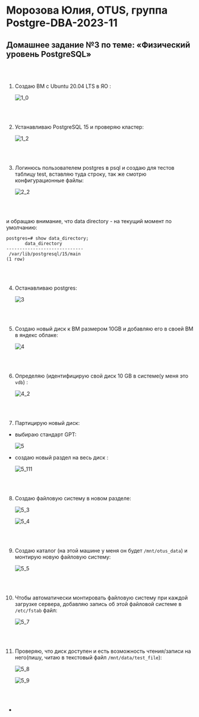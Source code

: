 # Морозова Юлия, OTUS, группа Postgre-DBA-2023-11

## Домашнее задание №3 по теме: «Физический уровень PostgreSQL»

<br/><br/>

1. Создаю ВМ c Ubuntu 20.04 LTS в ЯО :

    ![1_0](https://github.com/Y-M-Morozova/3_homework_Morozova_Yulia/assets/153178571/eda1997f-907b-47c9-a45b-dc8fe09737d9)
 
<br/><br/>

2.	Устанавливаю  PostgreSQL 15 и проверяю кластер:

    ![1_2](https://github.com/Y-M-Morozova/3_homework_Morozova_Yulia/assets/153178571/21376cde-e71b-440f-a951-9c9124ea739b)

<br/><br/>

3.	Логинюсь пользователем postgres в psql и создаю для тестов таблицу test, вставляю туда строку, так же смотрю конфигурационные файлы: 

    ![2_2](https://github.com/Y-M-Morozova/3_homework_Morozova_Yulia/assets/153178571/4d4d876d-20b8-4ae1-be29-e769a995e765)

<br/><br/>

и обращаю внимание, что data directory - на текущий момент по умолчанию:

```
postgres=# show data_directory;
       data_directory
-----------------------------
 /var/lib/postgresql/15/main
(1 row)
```
<br/><br/>

4. Останавливаю postgres:

    ![3](https://github.com/Y-M-Morozova/3_homework_Morozova_Yulia/assets/153178571/3bc05b14-9f08-47b9-ac34-deebaad39c99)

<br/><br/>

5.  Создаю новый диск к ВМ размером 10GB и добавляю его в своей ВМ в яндекс облаке:
  
    ![4](https://github.com/Y-M-Morozova/3_homework_Morozova_Yulia/assets/153178571/516aec6e-9c0c-4920-af68-c3b3d1ee1af4)

<br/><br/>
      
6. Определяю (идентифицирую свой диск 10 GB в системе(у меня это  ```vdb```) :

    ![4_2](https://github.com/Y-M-Morozova/3_homework_Morozova_Yulia/assets/153178571/02ab13f0-b364-488c-b42d-76fafb03b56a)

<br/><br/>

7. Партицирую новый диск:

- выбираю стандарт GPT:

    ![5](https://github.com/Y-M-Morozova/3_homework_Morozova_Yulia/assets/153178571/7c871eb0-27ca-4d7c-a3fd-45bd9bf8871c)

- создаю новый раздел на весь диск :

    ![5_111](https://github.com/Y-M-Morozova/3_homework_Morozova_Yulia/assets/153178571/63e85247-39e2-4c73-b3f2-2047db9b12d6)

<br/><br/>
    
8. Создаю файловую систему в новом разделе:

   ![5_3](https://github.com/Y-M-Morozova/3_homework_Morozova_Yulia/assets/153178571/ce1eee95-efe6-4b31-8fc1-2e71bb00989a)

   ![5_4](https://github.com/Y-M-Morozova/3_homework_Morozova_Yulia/assets/153178571/e335b3db-a873-47e9-a1b0-b09467496ce4)

<br/><br/>

9. Создаю каталог (на этой машине у меня он будет ```/mnt/otus_data```) и монтирую новую файловую систему:

    ![5_5](https://github.com/Y-M-Morozova/3_homework_Morozova_Yulia/assets/153178571/65f44282-e2eb-42f6-b4e3-97a87ae59f65)

<br/><br/>
   
10. Чтобы автоматически монтировать файловую систему при каждой загрузке сервера, добавляю запись об этой файловой системе  в ```/etc/fstab``` файл:

    ![5_7](https://github.com/Y-M-Morozova/3_homework_Morozova_Yulia/assets/153178571/6d4df281-7123-44c3-9985-ebd4664c08ec)

<br/><br/>

11. Проверяю, что диск доступен и есть возможность чтения/записи на него(пишу, читаю в текcтовый файл ```/mnt/data/test_file```):

    ![5_8](https://github.com/Y-M-Morozova/3_homework_Morozova_Yulia/assets/153178571/50eca95c-f6e9-4b6a-915c-f1bc0d9eba58)

    ![5_9](https://github.com/Y-M-Morozova/3_homework_Morozova_Yulia/assets/153178571/d8915027-f271-487a-939f-38eeef2137ca)
    
<br/><br/>


    
    

   

-        

   


  
     
   

